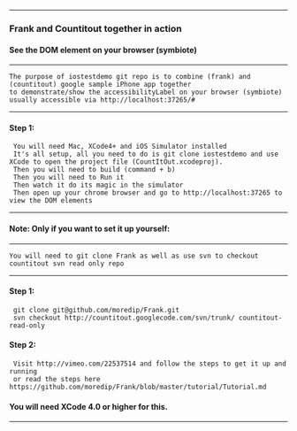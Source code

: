 ***  
### Frank and Countitout together in action        
#### See the DOM element on your browser (symbiote) 
***
    The purpose of iostestdemo git repo is to combine (frank) and (countitout) google sample iPhone app together
    to demonstrate/show the accessibilityLabel on your browser (symbiote) usually accessible via http://localhost:37265/#
***
#### Step 1:
     You will need Mac, XCode4+ and iOS Simulator installed
     It's all setup, all you need to do is git clone iostestdemo and use XCode to open the project file (CountItOut.xcodeproj).
     Then you will need to build (command + b)
     Then you will need to Run it
     Then watch it do its magic in the simulator 
     Then open up your chrome browser and go to http://localhost:37265 to view the DOM elements
***
#### Note: Only if you want to set it up yourself:
***
    You will need to git clone Frank as well as use svn to checkout countitout svn read only repo
***
#### Step 1:
     git clone git@github.com/moredip/Frank.git
     svn checkout http://countitout.googlecode.com/svn/trunk/ countitout-read-only

#### Step 2:
     Visit http://vimeo.com/22537514 and follow the steps to get it up and running
     or read the steps here https://github.com/moredip/Frank/blob/master/tutorial/Tutorial.md

#### You will need XCode 4.0 or higher for this.
***

